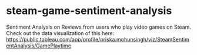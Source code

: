 # steam-game-sentiment-analysis
Sentiment Analysis on Reviews from users who play video games on Steam.
Check out the data visualization of this here: https://public.tableau.com/app/profile/priska.mohunsingh/viz/SteamSentimentAnalysis/GamePlaytime
